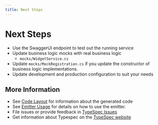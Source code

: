 ```yaml
---
title: Next Steps
---
```


# Next Steps

- Use the SwaggerUI endpoint to test out the running service
- Update business logic mocks with real business logic
  - `mocks/WidgetService.cs`
- Update `mocks/MockRegistration.cs` if you update the constructor of business logic implementations.
- Update development and production configuration to suit your needs

## More Information

- See [Code Layout](docs/usage.md) for information about the generated code
- See [Emitter Usage](docs/emitter.md) for details on how to use the emitter.
- File issues or provide feedback in [TypeSpec Issues](https://github.com/microsoft/typespec/issues/new/choose)
- Get information about Typespec on the [TypeSpec website](https://typespec.io)
